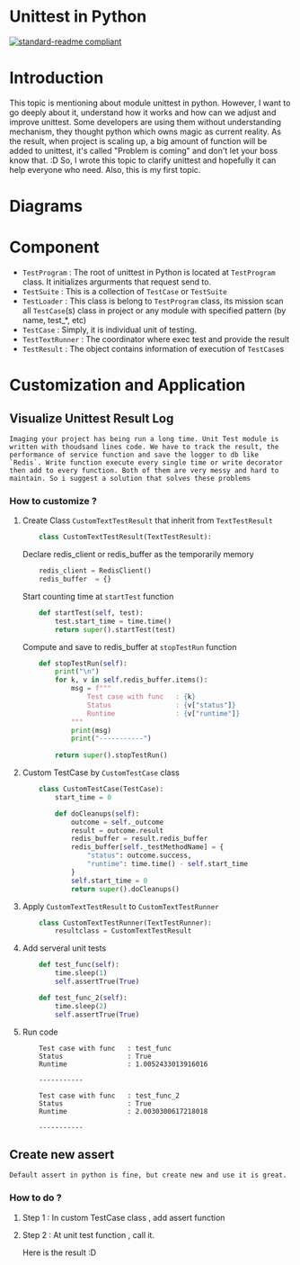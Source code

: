 # Unittest in Python
[![standard-readme compliant](https://img.shields.io/badge/lucqng111-python3.8-brightgreen.svg?style=flat-square)](https://github.com/lucqng111/python_unittest_advanced/)

# Introduction
This topic is mentioning about module unittest in python. However, I want to go deeply about it, understand how it works and how can we adjust and improve unittest. Some developers are using them without understanding mechanism, they thought python which owns magic as current reality. As the result, when project is scaling up, a big amount of function will be added to unittest, it's called "Problem is coming" and don't let your boss know that. :D
So, I wrote this topic to clarify unittest and hopefully it can help everyone who need. Also, this is my first topic.
# Diagrams

# Component
- `TestProgram`     :   The root of unittest in Python is located at `TestProgram` class. It initializes argurments that request send to.
- `TestSuite`       :   This is a collection of `TestCase` or `TestSuite`
- `TestLoader`      :   This class is belong to `TestProgram` class, its mission scan all `TestCase`(s) class in project or any module with specified pattern (by name, test_*, etc)
- `TestCase`        :   Simply, it is individual unit of testing.
- `TestTextRunner`  :   The coordinator where exec test and provide the result     
- `TestResult`      :   The object contains information of execution of `TestCase`s

# Customization and Application
## Visualize Unittest Result Log

    Imaging your project has being run a long time. Unit Test module is written with thoudsand lines code. We have to track the result, the performance of service function and save the logger to db like `Redis`. Write function execute every single time or write decorator then add to every function. Both of them are very messy and hard to maintain. So i suggest a solution that solves these problems
    
### How to customize ?

1. Create Class `CustomTextTestResult` that inherit from `TextTestResult`
    ```python
        class CustomTextTestResult(TextTestResult):
    ```
    Declare redis_client or redis_buffer as the temporarily memory
    ```python
        redis_client = RedisClient()
        redis_buffer  = {}
    ```
    Start counting time at `startTest` function
    ```python
        def startTest(self, test):
            test.start_time = time.time()
            return super().startTest(test)
    ```
    Compute and save to redis_buffer at `stopTestRun` function
    ```python
        def stopTestRun(self):
            print("\n")
            for k, v in self.redis_buffer.items():
                msg = f"""
                    Test case with func   : {k} 
                    Status                : {v["status"]}
                    Runtime               : {v["runtime"]}
                """
                print(msg)
                print("-----------")
            
            return super().stopTestRun()
    ```

2. Custom TestCase by `CustomTestCase` class
    ```python
        class CustomTestCase(TestCase):
            start_time = 0

            def doCleanups(self):
                outcome = self._outcome
                result = outcome.result
                redis_buffer = result.redis_buffer
                redis_buffer[self._testMethodName] = {
                    "status": outcome.success,
                    "runtime": time.time() - self.start_time
                }
                self.start_time = 0
                return super().doCleanups()
    ```
    
3. Apply `CustomTextTestResult` to `CustomTextTestRunner`
    ```python
        class CustomTextTestRunner(TextTestRunner):
            resultclass = CustomTextTestResult
    ```
4. Add serveral unit tests
    ```python
        def test_func(self):
            time.sleep(1)
            self.assertTrue(True)

        def test_func_2(self):
            time.sleep(2)
            self.assertTrue(True)
    ```

5. Run code

    ``` $
        Test case with func   : test_func 
        Status                : True
        Runtime               : 1.0052433013916016
                            
        -----------

        Test case with func   : test_func_2 
        Status                : True
        Runtime               : 2.0030300617218018
                            
        -----------
    ```


## Create new assert

    Default assert in python is fine, but create new and use it is great.
    
### How to do ?
    
1. Step 1 : In custom TestCase class , add assert function
    
2. Step 2 : At unit test function , call it.
    
    Here is the result :D 
